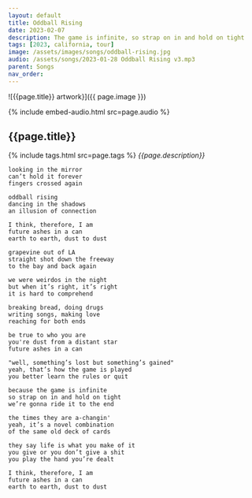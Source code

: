 ```yaml
---
layout: default
title: Oddball Rising
date: 2023-02-07
description: The game is infinite, so strap on in and hold on tight
tags: [2023, california, tour]
image: /assets/images/songs/oddball-rising.jpg
audio: /assets/songs/2023-01-28 Oddball Rising v3.mp3
parent: Songs
nav_order: 
---
```

![{{page.title}} artwork}]({{ page.image }})

{% include embed-audio.html src=page.audio %}

## {{page.title}}
{% include tags.html src=page.tags %}
*{{page.description}}*

```
looking in the mirror
can’t hold it forever
fingers crossed again

oddball rising
dancing in the shadows
an illusion of connection

I think, therefore, I am
future ashes in a can
earth to earth, dust to dust

grapevine out of LA
straight shot down the freeway
to the bay and back again

we were weirdos in the night
but when it’s right, it’s right
it is hard to comprehend

breaking bread, doing drugs
writing songs, making love
reaching for both ends

be true to who you are
you're dust from a distant star
future ashes in a can

"well, something’s lost but something’s gained"
yeah, that’s how the game is played
you better learn the rules or quit

because the game is infinite
so strap on in and hold on tight
we’re gonna ride it to the end

the times they are a-changin'
yeah, it’s a novel combination
of the same old deck of cards

they say life is what you make of it
you give or you don’t give a shit
you play the hand you’re dealt

I think, therefore, I am
future ashes in a can
earth to earth, dust to dust
```
